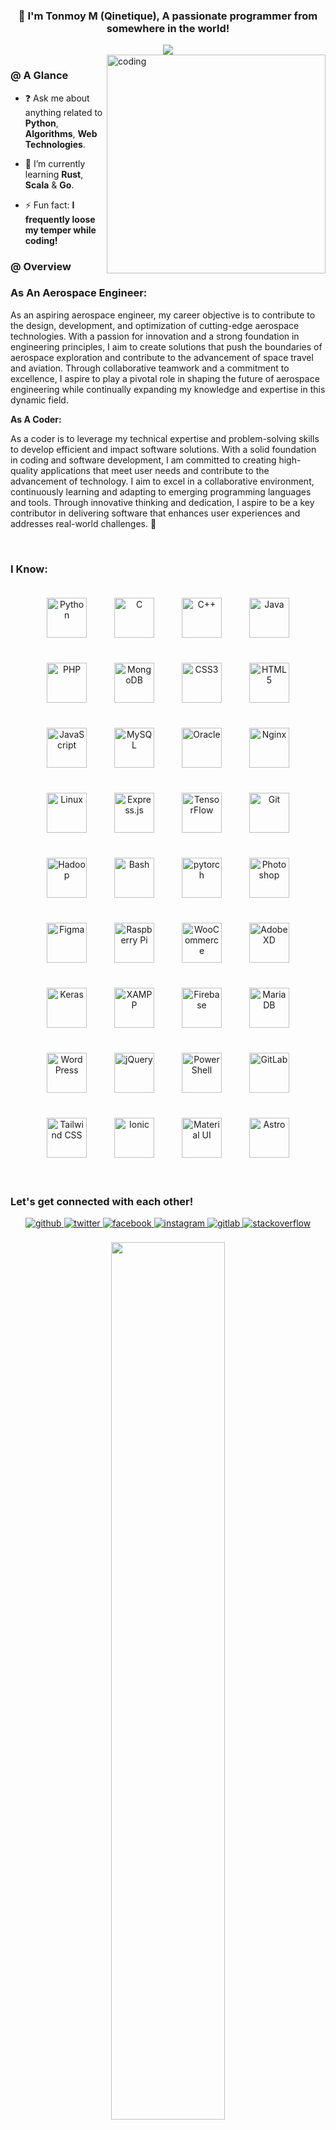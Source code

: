 ### **<div align="center"> 🙂 I'm Tonmoy M (Qinetique), A passionate programmer from somewhere in the world! </div>**  
<div align="center">
<img src="https://komarev.com/ghpvc/?username=qinetique&&style=flat-square" align="center" />
</div>  


<img alt = "coding" width = "350" src="https://media3.giphy.com/media/v1.Y2lkPTc5MGI3NjExcmZtZ2dxZXZ5YnR6dzczcml0d2FudXJoY3lsbXd5cWtodXF4aHZuYSZlcD12MV9pbnRlcm5hbF9naWZfYnlfaWQmY3Q9Zw/xUA7bdpLxQhsSQdyog/giphy.gif" align = "right"/>

### @  A Glance   
-  ❓ Ask me about anything related to  **Python**, **Algorithms**, **Web Technologies**.  
  

-  🌱 I’m currently learning  **Rust**, **Scala** & **Go**.  
  

- ⚡  Fun fact:  **I frequently loose my temper while coding!**  
  





### @  Overview   
### As An Aerospace Engineer: 

 As an aspiring aerospace engineer, my career objective is to contribute to the design, development, and optimization of cutting-edge aerospace technologies. With a passion for innovation and a strong foundation in engineering principles, I aim to create solutions that push the boundaries of aerospace exploration and contribute to the advancement of space travel and aviation. Through collaborative teamwork and a commitment to excellence, I aspire to play a pivotal role in shaping the future of aerospace engineering while continually expanding my knowledge and expertise in this dynamic field. 

**As A Coder:**

 As a coder is to leverage my technical expertise and problem-solving skills to develop efficient and impact software solutions. With a solid foundation in coding and software development, I am committed to creating high-quality applications that meet user needs and contribute to the advancement of technology. I aim to excel in a collaborative environment, continuously learning and adapting to emerging programming languages and tools. Through innovative thinking and dedication, I aspire to be a key contributor in delivering software that enhances user experiences and addresses real-world challenges.  🙂  
  

<br/>  



###  I Know:   
<div align="center">  
<a href="https://www.python.org/" target="_blank"><img style="margin: 20px" src="https://profilinator.rishav.dev/skills-assets/python-original.svg" alt="Python" height="64" /></a>  
<a href="https://www.cprogramming.com/" target="_blank"><img style="margin: 20px" src="https://profilinator.rishav.dev/skills-assets/c-original.svg" alt="C" height="64" /></a>  
<a href="https://www.cplusplus.com/" target="_blank"><img style="margin: 20px" src="https://profilinator.rishav.dev/skills-assets/cplusplus-original.svg" alt="C++" height="64" /></a>  
<a href="https://www.java.com/" target="_blank"><img style="margin: 20px" src="https://profilinator.rishav.dev/skills-assets/java-original-wordmark.svg" alt="Java" height="64" /></a>  
<a href="https://www.php.net/" target="_blank"><img style="margin: 20px" src="https://profilinator.rishav.dev/skills-assets/php-original.svg" alt="PHP" height="64" /></a>  
<a href="https://www.mongodb.com/" target="_blank"><img style="margin: 20px" src="https://profilinator.rishav.dev/skills-assets/mongodb-original-wordmark.svg" alt="MongoDB" height="64" /></a>  
<a href="https://www.w3schools.com/css/" target="_blank"><img style="margin: 20px" src="https://profilinator.rishav.dev/skills-assets/css3-original-wordmark.svg" alt="CSS3" height="64" /></a>  
<a href="https://en.wikipedia.org/wiki/HTML5" target="_blank"><img style="margin: 20px" src="https://profilinator.rishav.dev/skills-assets/html5-original-wordmark.svg" alt="HTML5" height="64" /></a>  
<a href="https://www.javascript.com/" target="_blank"><img style="margin: 20px" src="https://profilinator.rishav.dev/skills-assets/javascript-original.svg" alt="JavaScript" height="64" /></a>  
<a href="https://www.mysql.com/" target="_blank"><img style="margin: 20px" src="https://profilinator.rishav.dev/skills-assets/mysql-original-wordmark.svg" alt="MySQL" height="64" /></a>  
<a href="https://www.oracle.com/in/index.html" target="_blank"><img style="margin: 20px" src="https://profilinator.rishav.dev/skills-assets/oracle-original.svg" alt="Oracle" height="64" /></a>  
<a href="https://www.nginx.com/" target="_blank"><img style="margin: 20px" src="https://profilinator.rishav.dev/skills-assets/nginx-original.svg" alt="Nginx" height="64" /></a>  
<a href="https://www.linux.org/" target="_blank"><img style="margin: 20px" src="https://profilinator.rishav.dev/skills-assets/linux-original.svg" alt="Linux" height="64" /></a>  
<a href="https://expressjs.com/" target="_blank"><img style="margin: 20px" src="https://profilinator.rishav.dev/skills-assets/express-original-wordmark.svg" alt="Express.js" height="64" /></a>  
<a href="https://www.tensorflow.org/" target="_blank"><img style="margin: 20px" src="https://profilinator.rishav.dev/skills-assets/tensorflow-icon.svg" alt="TensorFlow" height="64" /></a>  
<a href="https://github.com/" target="_blank"><img style="margin: 20px" src="https://profilinator.rishav.dev/skills-assets/git-scm-icon.svg" alt="Git" height="64" /></a>  
<a href="https://hadoop.apache.org/" target="_blank"><img style="margin: 20px" src="https://profilinator.rishav.dev/skills-assets/apache_hadoop-icon.svg" alt="Hadoop" height="64" /></a>  
<a href="https://www.gnu.org/software/bash/" target="_blank"><img style="margin: 20px" src="https://profilinator.rishav.dev/skills-assets/gnu_bash-icon.svg" alt="Bash" height="64" /></a>  
<a href="https://pytorch.org/" target="_blank"><img style="margin: 20px" src="https://profilinator.rishav.dev/skills-assets/pytorch-icon.svg" alt="pytorch" height="64" /></a>  
<a href="https://www.adobe.com/in/products/photoshop.html" target="_blank"><img style="margin: 20px" src="https://profilinator.rishav.dev/skills-assets/photoshop-plain.svg" alt="Photoshop" height="64" /></a>  
<a href="https://www.figma.com/" target="_blank"><img style="margin: 20px" src="https://profilinator.rishav.dev/skills-assets/figma-icon.svg" alt="Figma" height="64" /></a>  
<a href="https://www.raspberrypi.org/" target="_blank"><img style="margin: 20px" src="https://profilinator.rishav.dev/skills-assets/raspberrypi.png" alt="Raspberry Pi" height="64" /></a>  
<a href="https://woocommerce.com/" target="_blank"><img style="margin: 20px" src="https://profilinator.rishav.dev/skills-assets/woocommerce.png" alt="WooCommerce" height="64" /></a>  
<a href="https://www.adobe.com/in/products/xd.html" target="_blank"><img style="margin: 20px" src="https://profilinator.rishav.dev/skills-assets/adobexd.png" alt="Adobe XD" height="64" /></a>  
<a href="https://keras.io/" target="_blank"><img style="margin: 20px" src="https://profilinator.rishav.dev/skills-assets/keras.png" alt="Keras" height="64" /></a>  
<a href="https://www.apachefriends.org/" target="_blank"><img style="margin: 20px" src="https://profilinator.rishav.dev/skills-assets/xampp.png" alt="XAMPP" height="64" /></a>  
<a href="https://firebase.google.com/" target="_blank"><img style="margin: 20px" src="https://profilinator.rishav.dev/skills-assets/firebase.png" alt="Firebase" height="64" /></a>  
<a href="https://mariadb.org/" target="_blank"><img style="margin: 20px" src="https://profilinator.rishav.dev/skills-assets/mariadb.png" alt="Maria DB" height="64" /></a>  
<a href="https://wordpress.com/" target="_blank"><img style="margin: 20px" src="https://profilinator.rishav.dev/skills-assets/wordpress.png" alt="WordPress" height="64" /></a>  
<a href="https://jquery.com/" target="_blank"><img style="margin: 20px" src="https://profilinator.rishav.dev/skills-assets/jquery.png" alt="jQuery" height="64" /></a>  
<a href="https://docs.microsoft.com/en-us/powershell/" target="_blank"><img style="margin: 20px" src="https://profilinator.rishav.dev/skills-assets/powershell.png" alt="PowerShell" height="64" /></a>  
<a href="https://about.gitlab.com/" target="_blank"><img style="margin: 20px" src="https://profilinator.rishav.dev/skills-assets/gitlab.svg" alt="GitLab" height="64" /></a>  
<a href="https://www.tailwindcss.com/" target="_blank"><img style="margin: 20px" src="https://profilinator.rishav.dev/skills-assets/tailwindcss.svg" alt="Tailwind CSS" height="64" /></a>  
<a href="https://www.ionicframework.com/" target="_blank"><img style="margin: 20px" src="https://profilinator.rishav.dev/skills-assets/ionic.svg" alt="Ionic" height="64" /></a>  
<a href="https://mui.com/" target="_blank"><img style="margin: 20px" src="https://profilinator.rishav.dev/skills-assets/mui.png" alt="Material UI" height="64" /></a>  
<a href="https://www.astro.build/" target="_blank"><img style="margin: 20px" src="https://profilinator.rishav.dev/skills-assets/astro.svg" alt="Astro" height="64" /></a>  
</div>  

<br/>  



###  Let's get connected with each other!   
<div align="center">
<a href="https://github.com/qinetique" target="_blank">
<img src=https://img.shields.io/badge/github-%2324292e.svg?&style=for-the-badge&logo=github&logoColor=white alt=github style="margin-bottom: 5px;" />
</a>
<a href="https://twitter.com/tonythecattfish" target="_blank">
<img src=https://img.shields.io/badge/twitter-%2300acee.svg?&style=for-the-badge&logo=twitter&logoColor=white alt=twitter style="margin-bottom: 5px;" />
</a>
<a href="https://www.facebook.com/qinetique" target="_blank">
<img src=https://img.shields.io/badge/facebook-%232E87FB.svg?&style=for-the-badge&logo=facebook&logoColor=white alt=facebook style="margin-bottom: 5px;" />
</a>
<a href="https://instagram.com/i.am.tonmoy" target="_blank">
<img src=https://img.shields.io/badge/instagram-%23000000.svg?&style=for-the-badge&logo=instagram&logoColor=white alt=instagram style="margin-bottom: 5px;" />
</a>
<a href="https://gitlab.com/qinetique" target="_blank">
<img src=https://img.shields.io/badge/gitlab-330F63.svg?&style=for-the-badge&logo=gitlab&logoColor=white alt=gitlab style="margin-bottom: 5px;" />
</a>
<a href="https://stackoverflow.com/users/tonmoy-m" target="_blank">
<img src=https://img.shields.io/badge/stackoverflow-%23F28032.svg?&style=for-the-badge&logo=stackoverflow&logoColor=white alt=stackoverflow style="margin-bottom: 5px;" />
</a>  
</div>  
  

<br/>  



<div align="center">
  <img  align="center" src="https://github-readme-stats.vercel.app/api/top-langs/?username=qinetique&hide_border=true&layout=compact" align="left" style="width: 60%" />
</div>
